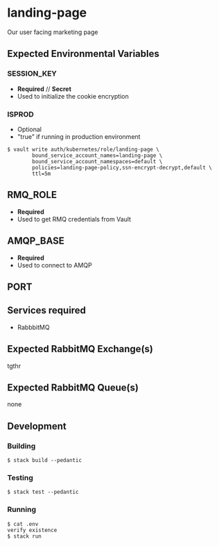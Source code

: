 # landing-page

Our user facing marketing page

## Expected Environmental Variables

### SESSION_KEY

- **Required** // **Secret**
- Used to initialize the cookie encryption

### ISPROD

- Optional
- "true" if running in production environment

```
$ vault write auth/kubernetes/role/landing-page \
        bound_service_account_names=landing-page \
        bound_service_account_namespaces=default \
        policies=landing-page-policy,ssn-encrypt-decrypt,default \
        ttl=5m
```

## RMQ_ROLE

- **Required**
- Used to get RMQ credentials from Vault

## AMQP_BASE

- **Required**
- Used to connect to AMQP

## PORT

## Services required

- RabbbitMQ

## Expected RabbitMQ Exchange(s)

tgthr

## Expected RabbitMQ Queue(s)

none

## Development

### Building

```
$ stack build --pedantic
```

### Testing

```
$ stack test --pedantic
```

### Running

```
$ cat .env
verify existence
$ stack run
```

